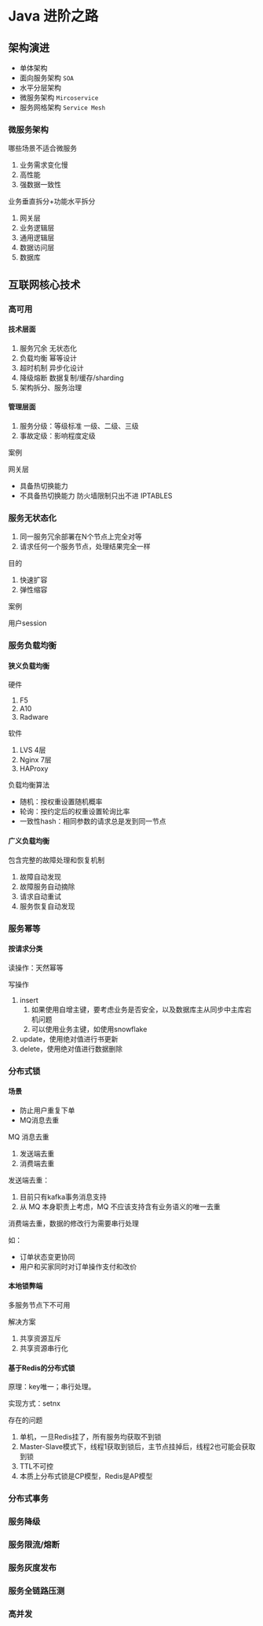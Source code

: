 # Java 进阶之路

## 架构演进

- 单体架构
- 面向服务架构 `SOA`
- 水平分层架构
- 微服务架构 `Mircoservice`
- 服务网格架构 `Service Mesh`

### 微服务架构

哪些场景不适合微服务

1. 业务需求变化慢
2. 高性能
3. 强数据一致性

业务垂直拆分+功能水平拆分

1. 网关层
2. 业务逻辑层
3. 通用逻辑层
4. 数据访问层
5. 数据库

## 互联网核心技术

### 高可用

#### 技术层面

1. 服务冗余 无状态化
2. 负载均衡 幂等设计
3. 超时机制 异步化设计
4. 降级熔断 数据复制/缓存/sharding
5. 架构拆分、服务治理

#### 管理层面

1. 服务分级：等级标准 一级、二级、三级
2. 事故定级：影响程度定级

案例

网关层

- 具备热切换能力
- 不具备热切换能力 防火墙限制只出不进 IPTABLES

### 服务无状态化

1. 同一服务冗余部署在N个节点上完全对等
2. 请求任何一个服务节点，处理结果完全一样

目的

1. 快速扩容
2. 弹性缩容

案例

用户session

### 服务负载均衡

#### 狭义负载均衡

硬件

1. F5
2. A10
3. Radware

软件

1. LVS 4层
2. Nginx 7层
3. HAProxy

负载均衡算法

- 随机：按权重设置随机概率
- 轮询：按约定后的权重设置轮询比率
- 一致性hash：相同参数的请求总是发到同一节点

#### 广义负载均衡

包含完整的故障处理和恢复机制

1. 故障自动发现
2. 故障服务自动摘除
3. 请求自动重试
4. 服务恢复自动发现

### 服务幂等

#### 按请求分类

读操作：天然幂等

写操作

1. insert
    1. 如果使用自增主键，要考虑业务是否安全，以及数据库主从同步中主库宕机问题
    2. 可以使用业务主键，如使用snowflake
2. update，使用绝对值进行书更新
3. delete，使用绝对值进行数据删除

### 分布式锁

#### 场景

- 防止用户重复下单
- MQ消息去重

MQ 消息去重

1. 发送端去重
2. 消费端去重

发送端去重：

1. 目前只有kafka事务消息支持
2. 从 MQ 本身职责上考虑，MQ 不应该支持含有业务语义的唯一去重

消费端去重，数据的修改行为需要串行处理

如：

- 订单状态变更协同
- 用户和买家同时对订单操作支付和改价

#### 本地锁弊端

多服务节点下不可用

解决方案

1. 共享资源互斥
1. 共享资源串行化

#### 基于Redis的分布式锁

原理：key唯一；串行处理。

实现方式：setnx

存在的问题

1. 单机，一旦Redis挂了，所有服务均获取不到锁
2. Master-Slave模式下，线程1获取到锁后，主节点挂掉后，线程2也可能会获取到锁
3. TTL不可控
4. 本质上分布式锁是CP模型，Redis是AP模型

### 分布式事务

### 服务降级

### 服务限流/熔断

### 服务灰度发布

### 服务全链路压测

### 高并发
